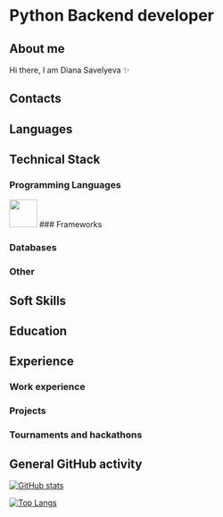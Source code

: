 # Python Backend developer

## About me
Hi there, I am Diana Savelyeva ✨


## Contacts


## Languages

## Technical Stack

### Programming Languages

<img width=50 height=50 src="https://cdn.jsdelivr.net/gh/devicons/devicon/icons/python/python-original.svg" />
### Frameworks

### Databases

### Other


## Soft Skills

## Education


## Experience

### Work experience

### Projects

### Tournaments and hackathons

## General GitHub activity
[![GitHub stats](https://github-readme-stats.vercel.app/api?username=ITSamantha)](https://github.com/anuraghazra/github-readme-stats)

[![Top Langs](https://github-readme-stats.vercel.app/api/top-langs/?username=ITSamantha)](https://github.com/anuraghazra/github-readme-stats)

